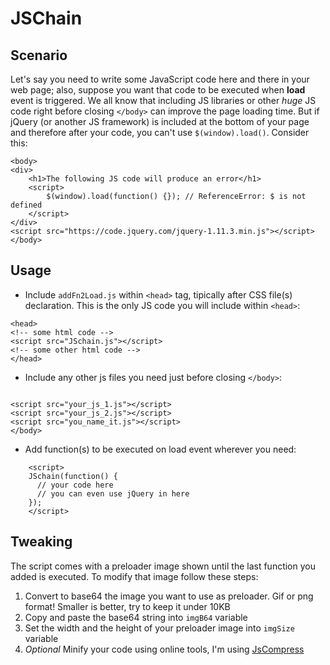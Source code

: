 JSChain
=============

Scenario
-----------

Let's say you need to write some JavaScript code here and there in your web page; also, suppose you want that code to be executed when **load** event is triggered. We all know that including JS libraries or other *huge* JS code right before closing `</body>` can improve the page loading time. But if jQuery (or another JS framework) is included at the bottom of your page and therefore after your code, you can't use `$(window).load()`. Consider this:

```
<body>
<div>
    <h1>The following JS code will produce an error</h1>
    <script>
        $(window).load(function() {}); // ReferenceError: $ is not defined
    </script>
</div>
<script src="https://code.jquery.com/jquery-1.11.3.min.js"></script>
</body>
```

Usage
-----------

- Include `addFn2Load.js` within `<head>` tag, tipically after CSS file(s) declaration. This is the only JS code you will include within `<head>`:

```
<head>
<!-- some html code -->
<script src="JSchain.js"></script>
<!-- some other html code -->
</head>
```

- Include any other js files you need just before closing `</body>`:

```

<script src="your_js_1.js"></script>
<script src="your_js_2.js"></script>
<script src="you_name_it.js"></script>
</body>
```

- Add function(s) to be executed on load event wherever you need:

```
    <script>
    JSchain(function() {
      // your code here
      // you can even use jQuery in here
    });
    </script>
```

Tweaking
-----------

The script comes with a preloader image shown until the last function you added is executed. To modify that image follow these steps:

1. Convert to base64 the image you want to use as preloader. Gif or png format! Smaller is better, try to keep it under 10KB
2. Copy and paste the base64 string into `imgB64` variable
3. Set the width and the height of your preloader image into `imgSize` variable
4. *Optional* Minify your code using online tools, I'm using [JsCompress](http://www.jscompress.com) 
